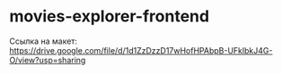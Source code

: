 # movies-explorer-frontend


Ссылка на макет: https://drive.google.com/file/d/1d1ZzDzzD17wHofHPAbpB-UFklbkJ4G-O/view?usp=sharing